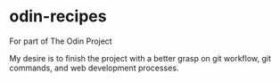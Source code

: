 # odin-recipes
For part of The Odin Project

My desire is to finish the project with a better grasp on git
workflow, git commands, and web development processes.